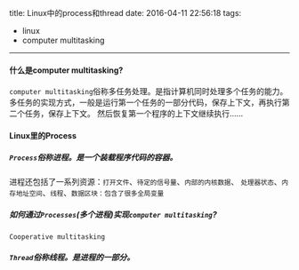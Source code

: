 title: Linux中的process和thread
date: 2016-04-11 22:56:18
tags:
  - linux
  - computer multitasking
---

#### 什么是computer multitasking?

`computer multitasking`俗称多任务处理。是指计算机同时处理多个任务的能力。
多任务的实现方式，一般是运行第一个任务的一部分代码，保存上下文，再执行第二个任务，保存上下文。
然后恢复第一个程序的上下文继续执行……


#### Linux里的Process  

##### `Process`俗称进程。是一个装载程序代码的容器。
进程还包括了一系列资源：`打开文件`、`待定的信号量`、`内部的内核数据`、
`处理器状态`、`内存地址空间`、`线程`、`数据区块：包含了很多全局变量`  

##### 如何通过`Processes`(多个进程)实现`computer multitasking`?
`Cooperative multitasking`

##### `Thread`俗称线程。是进程的一部分。
